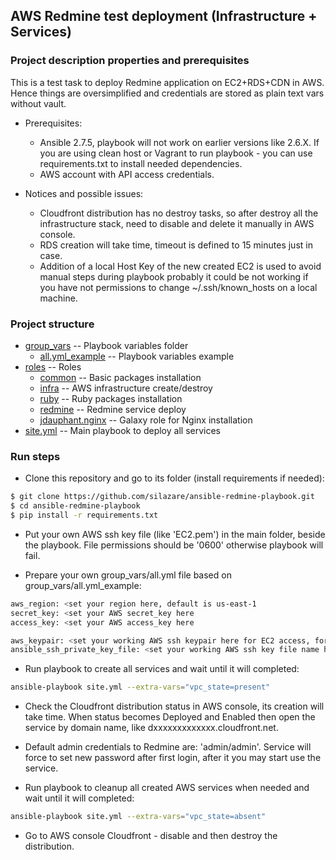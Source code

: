 ## AWS Redmine test deployment (Infrastructure + Services)

### Project description properties and prerequisites

This is a test task to deploy Redmine application on EC2+RDS+CDN in AWS.
Hence things are oversimplified and credentials are stored as plain text vars without vault.

- Prerequisites:
  - Ansible 2.7.5, playbook will not work on earlier versions like 2.6.X. If you are using clean host or Vagrant to run playbook - you can use requirements.txt to install needed dependencies.
  - AWS account with API access credentials.

- Notices and possible issues:
  - Cloudfront distribution has no destroy tasks, so after destroy all the infrastructure stack, need to disable and delete it manually in AWS console.
  - RDS creation will take time, timeout is defined to 15 minutes just in case.
  - Addition of a local Host Key of the new created EC2 is used to avoid manual steps during playbook probably it could be not working if you have not permissions to change ~/.ssh/known_hosts on a local machine.

### Project structure

 * [group_vars](./group_vars) -- Playbook variables folder
   * [all.yml_example](./group_vars/all.yml_example) -- Playbook variables example
 * [roles](./roles) -- Roles
   * [common](./roles/common) -- Basic packages installation
   * [infra](./roles/infra) -- AWS infrastructure create/destroy
   * [ruby](./roles/ruby) -- Ruby packages installation
   * [redmine](./roles/ruby) -- Redmine service deploy
   * [jdauphant.nginx](./roles/jdauphant.nginx) -- Galaxy role for Nginx installation
 * [site.yml](./site.yml) -- Main playbook to deploy all services

### Run steps

- Clone this repository and go to its folder (install requirements if needed):
```sh
$ git clone https://github.com/silazare/ansible-redmine-playbook.git
$ cd ansible-redmine-playbook
$ pip install -r requirements.txt
```

- Put your own AWS ssh key file (like 'EC2.pem') in the main folder, beside the playbook. File permissions should be '0600' otherwise playbook will fail.

- Prepare your own group_vars/all.yml file based on group_vars/all.yml_example:
```sh
aws_region: <set your region here, default is us-east-1
secret_key: <set your AWS secret_key here
access_key: <set your AWS access_key here

aws_keypair: <set your working AWS ssh keypair here for EC2 access, for example 'EC2'
ansible_ssh_private_key_file: <set your working AWS ssh key file name here for EC2 access, for example 'EC2.pem'
```

- Run playbook to create all services and wait until it will completed:
```sh
ansible-playbook site.yml --extra-vars="vpc_state=present"
```

- Check the Cloudfront distribution status in AWS console, its creation will take time. When status becomes Deployed and Enabled then open the service by domain name, like dxxxxxxxxxxxxx.cloudfront.net.

- Default admin credentials to Redmine are: 'admin/admin'. Service will force to set new password after first login, after it you may start use the service.

- Run playbook to cleanup all created AWS services when needed and wait until it will completed:
```sh
ansible-playbook site.yml --extra-vars="vpc_state=absent"
```

- Go to AWS console Cloudfront - disable and then destroy the distribution.
